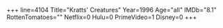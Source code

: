 +++
line=4104
Title="Kratts' Creatures"
Year=1996
Age="all"
IMDb="8.1"
RottenTomatoes=""
Netflix=0
Hulu=0
PrimeVideo=1
Disney=0
+++

